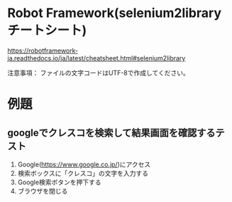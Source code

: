 # Robot Framework(selenium2library チートシート)
  https://robotframework-ja.readthedocs.io/ja/latest/cheatsheet.html#selenium2library
  
  注意事項：
  ファイルの文字コードはUTF-8で作成してください。
  
# 例題
## googleでクレスコを検索して結果画面を確認するテスト
  1. Google(https://www.google.co.jp/)にアクセス
  2. 検索ボックスに「クレスコ」の文字を入力する
  3. Google検索ボタンを押下する
  4. ブラウザを閉じる
